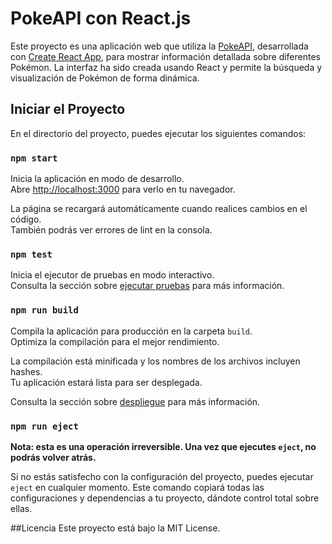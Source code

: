 # PokeAPI con React.js

Este proyecto es una aplicación web que utiliza la [PokeAPI](https://pokeapi.co/), desarrollada con [Create React App](https://github.com/facebook/create-react-app), para mostrar información detallada sobre diferentes Pokémon. La interfaz ha sido creada usando React y permite la búsqueda y visualización de Pokémon de forma dinámica.

## Iniciar el Proyecto

En el directorio del proyecto, puedes ejecutar los siguientes comandos:

### `npm start`

Inicia la aplicación en modo de desarrollo.\
Abre [http://localhost:3000](http://localhost:3000) para verlo en tu navegador.

La página se recargará automáticamente cuando realices cambios en el código.\
También podrás ver errores de lint en la consola.

### `npm test`

Inicia el ejecutor de pruebas en modo interactivo.\
Consulta la sección sobre [ejecutar pruebas](https://facebook.github.io/create-react-app/docs/running-tests) para más información.

### `npm run build`

Compila la aplicación para producción en la carpeta `build`.\
Optimiza la compilación para el mejor rendimiento.

La compilación está minificada y los nombres de los archivos incluyen hashes.\
Tu aplicación estará lista para ser desplegada.

Consulta la sección sobre [despliegue](https://facebook.github.io/create-react-app/docs/deployment) para más información.

### `npm run eject`

**Nota: esta es una operación irreversible. Una vez que ejecutes `eject`, no podrás volver atrás.**

Si no estás satisfecho con la configuración del proyecto, puedes ejecutar `eject` en cualquier momento. Este comando copiará todas las configuraciones y dependencias a tu proyecto, dándote control total sobre ellas.

##Licencia
Este proyecto está bajo la MIT License.

